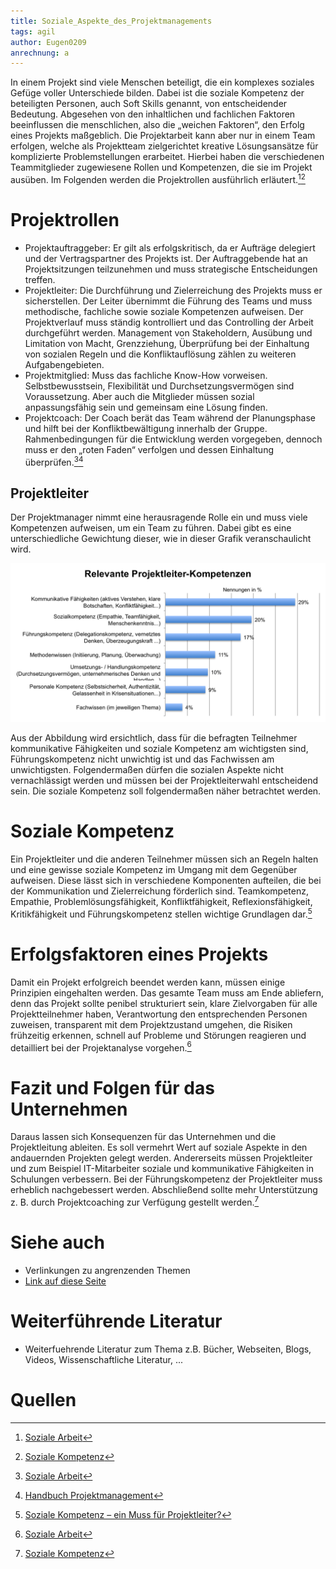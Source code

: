 ```yaml
---
title: Soziale_Aspekte_des_Projektmanagements
tags: agil
author: Eugen0209
anrechnung: a
---
```

In einem Projekt sind viele Menschen beteiligt, die ein komplexes soziales Gefüge voller Unterschiede bilden. Dabei ist die soziale Kompetenz der beteiligten Personen, auch Soft Skills genannt, von entscheidender Bedeutung. Abgesehen von den inhaltlichen und fachlichen Faktoren beeinflussen die menschlichen, also die „weichen Faktoren“, den Erfolg eines Projekts maßgeblich. Die Projektarbeit kann aber nur in einem Team erfolgen, welche als Projektteam zielgerichtet kreative Lösungsansätze für komplizierte Problemstellungen erarbeitet. Hierbei haben die verschiedenen Teammitglieder zugewiesene Rollen und Kompetenzen, die sie im Projekt ausüben. Im Folgenden werden die Projektrollen ausführlich erläutert.[^1][^2]

# Projektrollen

*	Projektauftraggeber: Er gilt als erfolgskritisch, da er Aufträge delegiert und der Vertragspartner des Projekts ist. Der Auftraggebende hat an Projektsitzungen teilzunehmen und muss strategische Entscheidungen treffen.
*	Projektleiter: Die Durchführung und Zielerreichung des Projekts muss er sicherstellen. Der Leiter übernimmt die Führung des Teams und muss methodische, fachliche sowie soziale Kompetenzen aufweisen. Der Projektverlauf muss ständig kontrolliert und das Controlling der Arbeit durchgeführt werden. Management von Stakeholdern, Ausübung und Limitation von Macht, Grenzziehung, Überprüfung bei der Einhaltung von sozialen Regeln und die Konfliktauflösung zählen zu weiteren Aufgabengebieten.
*	Projektmitglied: Muss das fachliche Know-How vorweisen. Selbstbewusstsein, Flexibilität und Durchsetzungsvermögen sind Voraussetzung. Aber auch die Mitglieder müssen sozial anpassungsfähig sein und gemeinsam eine Lösung finden.
*	Projektcoach: Der Coach berät das Team während der Planungsphase und hilft bei der Konfliktbewältigung innerhalb der Gruppe. Rahmenbedingungen für die Entwicklung werden vorgegeben, dennoch muss er den „roten Faden“ verfolgen und dessen Einhaltung überprüfen.[^1][^3]


## Projektleiter

Der Projektmanager nimmt eine herausragende Rolle ein und muss viele Kompetenzen aufweisen, um ein Team zu führen. Dabei gibt es eine unterschiedliche Gewichtung dieser, wie in dieser Grafik veranschaulicht wird.

![Abbildung_2](Soziale_Aspekte_des_Projektmanagements/pl_kompetenzen.png)


Aus der Abbildung wird ersichtlich, dass für die befragten Teilnehmer kommunikative Fähigkeiten und soziale Kompetenz am wichtigsten sind, Führungskompetenz nicht unwichtig ist und das Fachwissen am unwichtigsten. Folgendermaßen dürfen die sozialen Aspekte nicht vernachlässigt werden und müssen bei der Projektleiterwahl entscheidend sein. Die soziale Kompetenz soll folgendermaßen näher betrachtet werden. 


# Soziale Kompetenz

Ein Projektleiter und die anderen Teilnehmer müssen sich an Regeln halten und eine gewisse soziale Kompetenz im Umgang mit dem Gegenüber aufweisen. Diese lässt sich in verschiedene Komponenten aufteilen, die bei der Kommunikation und Zielerreichung förderlich sind. Teamkompetenz, Empathie, Problemlösungsfähigkeit, Konfliktfähigkeit, Reflexionsfähigkeit, Kritikfähigkeit und Führungskompetenz stellen wichtige Grundlagen dar.[^4]

# Erfolgsfaktoren eines Projekts

Damit ein Projekt erfolgreich beendet werden kann, müssen einige Prinzipien eingehalten werden. Das gesamte Team muss am Ende abliefern, denn das Projekt sollte penibel strukturiert sein, klare Zielvorgaben für alle Projektteilnehmer haben, Verantwortung den entsprechenden Personen zuweisen, transparent mit dem Projektzustand umgehen, die Risiken frühzeitig erkennen, schnell auf Probleme und Störungen reagieren und detailliert bei der Projektanalyse vorgehen.[^1]

# Fazit und Folgen für das Unternehmen 

Daraus lassen sich Konsequenzen für das Unternehmen und die Projektleitung ableiten. Es soll vermehrt Wert auf soziale Aspekte in den andauernden Projekten gelegt werden. Andererseits müssen Projektleiter und zum Beispiel IT-Mitarbeiter soziale und kommunikative Fähigkeiten in Schulungen verbessern. Bei der Führungskompetenz der Projektleiter muss erheblich nachgebessert werden. Abschließend sollte mehr Unterstützung z. B. durch Projektcoaching zur Verfügung gestellt werden.[^2]


# Siehe auch

* Verlinkungen zu angrenzenden Themen
* [Link auf diese Seite](Soziale_Aspekte_des_Projektmanagements.md)

# Weiterführende Literatur

* Weiterfuehrende Literatur zum Thema z.B. Bücher, Webseiten, Blogs, Videos, Wissenschaftliche Literatur, ...

# Quellen

[^1]: [Soziale Arbeit](https://link.springer.com/content/pdf/10.1007%2F978-3-531-91741-2.pdf)
[^2]: [Soziale Kompetenz](https://www.grin.com/document/19189)
[^3]: [Handbuch Projektmanagement](https://link.springer.com/content/pdf/10.1007/978-3-662-57878-0.pdf)
[^4]: [Soziale Kompetenz – ein Muss für Projektleiter?](https://dieprojektmanager.com/soziale-kompetenz-ein-muss-fuer-projektleiter/)



